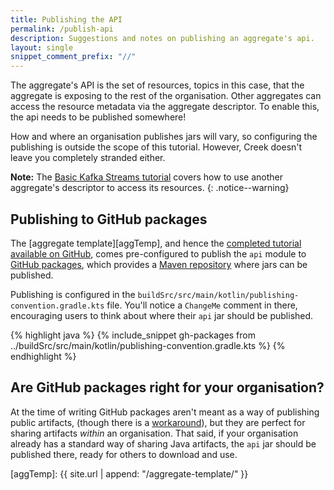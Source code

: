 ```yaml
---
title: Publishing the API
permalink: /publish-api
description: Suggestions and notes on publishing an aggregate's api.
layout: single
snippet_comment_prefix: "//"
---
```


The aggregate's API is the set of resources, topics in this case, that the aggregate is exposing to the rest of
the organisation. Other aggregates can access the resource metadata via the aggregate descriptor. 
To enable this, the api needs to be published somewhere!

How and where an organisation publishes jars will vary, so configuring the publishing is outside the scope of this tutorial. 
However, Creek doesn't leave you completely stranded either.

**Note:** The [Basic Kafka Streams tutorial](/basic-kafka-streams-demo/) covers how to use another aggregate's descriptor to
access its resources.
{: .notice--warning}

## Publishing to GitHub packages

The [aggregate template][aggTemp], and hence the [completed tutorial available on GitHub][demoOnGh], comes pre-configured
to publish the `api` module to [GitHub packages][ghPackages], which provides a [Maven repository][ghPackagesMaven] where jars can be published.

Publishing is configured in the `buildSrc/src/main/kotlin/publishing-convention.gradle.kts` file. 
You'll notice a `ChangeMe` comment in there, encouraging users to think about where their `api` jar should be published.

{% highlight java %}
{% include_snippet gh-packages from ../buildSrc/src/main/kotlin/publishing-convention.gradle.kts %}
{% endhighlight %}

## Are GitHub packages right for your organisation? 

At the time of writing GitHub packages aren't meant as a way of publishing public artifacts, 
(though there is a [workaround](https://github.com/orgs/community/discussions/26634#discussioncomment-3252638)), 
but they are perfect for sharing artifacts _within_ an organisation.
That said, if your organisation already has a standard way of sharing Java artifacts, the `api` jar should be published there, 
ready for others to download and use.

[demoOnGh]: https://github.com/creek-service/ks-aggregate-api-demo
[ghPackages]: https://docs.github.com/en/packages/learn-github-packages/introduction-to-github-packages
[ghPackagesMaven]: https://docs.github.com/en/packages/working-with-a-github-packages-registry/working-with-the-apache-maven-registry
[aggTemp]: {{ site.url | append: "/aggregate-template/" }}
